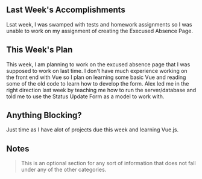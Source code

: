 ## Last Week's Accomplishments
Lsat week, I was swamped with tests and homework assignments so I was unable to work on my assignment of creating the Execused Absence Page. 


## This Week's Plan
This week, I am planning to work on the excused absence page that I was supposed to work on last time. I don't have much experience working on the front end with Vue so I plan on learning some basic Vue and reading some of the old code to learn how to develop the form. Alex led me in the right direction last week by teaching me how to run the server/database and told me to use the Status Update Form as a model to work with. 



## Anything Blocking?
Just time as I have alot of projects due this week and learning Vue.js.



## Notes

> This is an optional section for any sort of information that does not fall under any of the other categories.
